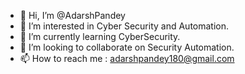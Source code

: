 - 👋 Hi, I’m @AdarshPandey
- 👀 I’m interested in Cyber Security and Automation.
- 🌱 I’m currently learning CyberSecurity.
- 💞️ I’m looking to collaborate on Security Automation.
- 📫 How to reach me : adarshpandey180@gmail.com
<!---
AdarshPandey-dev/AdarshPandey-dev is a ✨ special ✨ repository because its `README.md` (this file) appears on your GitHub profile.
You can click the Preview link to take a look at your changes.
--->
